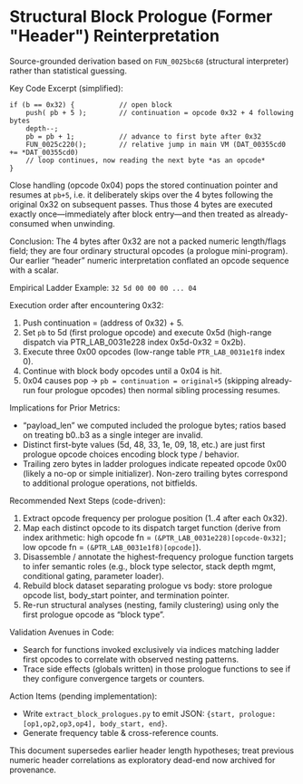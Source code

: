 # Structural Block Prologue (Former "Header") Reinterpretation

Source-grounded derivation based on `FUN_0025bc68` (structural interpreter) rather than statistical guessing.

Key Code Excerpt (simplified):

```
if (b == 0x32) {           // open block
    push( pb + 5 );        // continuation = opcode 0x32 + 4 following bytes
    depth--;
    pb = pb + 1;           // advance to first byte after 0x32
    FUN_0025c220();        // relative jump in main VM (DAT_00355cd0 += *DAT_00355cd0)
    // loop continues, now reading the next byte *as an opcode*
}
```

Close handling (opcode 0x04) pops the stored continuation pointer and resumes at `pb+5`, i.e. it deliberately skips over the 4 bytes following the original 0x32 on subsequent passes. Thus those 4 bytes are executed exactly once—immediately after block entry—and then treated as already-consumed when unwinding.

Conclusion:
The 4 bytes after 0x32 are not a packed numeric length/flags field; they are four ordinary structural opcodes (a prologue mini-program). Our earlier “header” numeric interpretation conflated an opcode sequence with a scalar.

Empirical Ladder Example:
`32 5d 00 00 00 ... 04`

Execution order after encountering 0x32:

1. Push continuation = (address of 0x32) + 5.
2. Set `pb` to 5d (first prologue opcode) and execute 0x5d (high-range dispatch via PTR_LAB_0031e228 index 0x5d-0x32 = 0x2b).
3. Execute three 0x00 opcodes (low-range table `PTR_LAB_0031e1f8` index 0).
4. Continue with block body opcodes until a 0x04 is hit.
5. 0x04 causes pop → `pb = continuation = original+5` (skipping already-run four prologue opcodes) then normal sibling processing resumes.

Implications for Prior Metrics:

- “payload_len” we computed included the prologue bytes; ratios based on treating b0..b3 as a single integer are invalid.
- Distinct first-byte values (5d, 48, 33, 1e, 09, 18, etc.) are just first prologue opcode choices encoding block type / behavior.
- Trailing zero bytes in ladder prologues indicate repeated opcode 0x00 (likely a no-op or simple initializer). Non-zero trailing bytes correspond to additional prologue operations, not bitfields.

Recommended Next Steps (code-driven):

1. Extract opcode frequency per prologue position (1..4 after each 0x32).
2. Map each distinct opcode to its dispatch target function (derive from index arithmetic: high opcode fn = `(&PTR_LAB_0031e228)[opcode-0x32]`; low opcode fn = `(&PTR_LAB_0031e1f8)[opcode]`).
3. Disassemble / annotate the highest-frequency prologue function targets to infer semantic roles (e.g., block type selector, stack depth mgmt, conditional gating, parameter loader).
4. Rebuild block dataset separating prologue vs body: store prologue opcode list, body_start pointer, and termination pointer.
5. Re-run structural analyses (nesting, family clustering) using only the first prologue opcode as “block type”.

Validation Avenues in Code:

- Search for functions invoked exclusively via indices matching ladder first opcodes to correlate with observed nesting patterns.
- Trace side effects (globals written) in those prologue functions to see if they configure convergence targets or counters.

Action Items (pending implementation):

- Write `extract_block_prologues.py` to emit JSON: `{start, prologue:[op1,op2,op3,op4], body_start, end}`.
- Generate frequency table & cross-reference counts.

This document supersedes earlier header length hypotheses; treat previous numeric header correlations as exploratory dead-end now archived for provenance.
